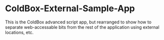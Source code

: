 ColdBox-External-Sample-App
===========================

This is the ColdBox advanced script app, but rearranged to show how to separate web-accessable bits from the rest of the application using external locations, etc.
